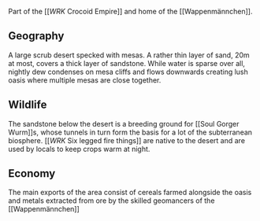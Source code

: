 Part of the [[_WRK_ Crocoid Empire]] and home of the [[Wappenmännchen]].
## Geography
A large scrub desert specked with mesas. A rather thin layer of sand, 20m at most, covers a thick layer of sandstone.
While water is sparse over all, nightly dew condenses on mesa cliffs and flows downwards creating lush oasis where multiple mesas are close together. 
## Wildlife
The sandstone below the desert is a breeding ground for [[Soul Gorger Wurm]]s, whose tunnels in turn form the basis for a lot of the subterranean biosphere.
[[_WRK_ Six legged fire things]] are native to the desert and are used by locals to keep crops warm at night.
## Economy
The main exports of the area consist of cereals farmed alongside the oasis and metals extracted from ore by the skilled geomancers of the [[Wappenmännchen]]